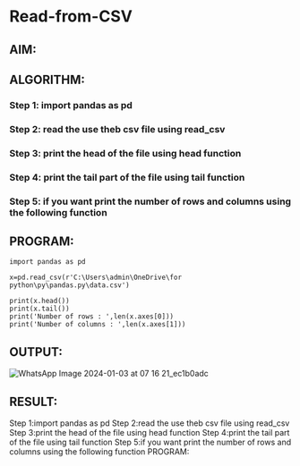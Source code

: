 # Read-from-CSV

## AIM:

## ALGORITHM:
### Step 1: import pandas as pd
### Step 2: read the use theb csv file using read_csv
### Step 3: print the head of the file using head function
### Step 4: print the tail part of the file using tail function
### Step 5: if you want print the number of rows and columns using the following function  

## PROGRAM:
~~~
import pandas as pd

x=pd.read_csv(r'C:\Users\admin\OneDrive\for python\py\pandas.py\data.csv')

print(x.head())
print(x.tail())
print('Number of rows : ',len(x.axes[0]))
print('Number of columns : ',len(x.axes[1]))
~~~

## OUTPUT:
![WhatsApp Image 2024-01-03 at 07 16 21_ec1b0adc](https://github.com/Pandurusomu/Read-from-CSV/assets/148988619/4325978f-76c1-475c-942f-5cbaab059867)


## RESULT:


Step 1:import pandas as pd
Step 2:read the use theb csv file using read_csv
Step 3:print the head of the file using head function
Step 4:print the tail part of the file using tail function
Step 5:if you want print the number of rows and columns using the following function
PROGRAM:
